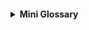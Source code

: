 <h4><details>
<summary> Mini Glossary</summary>

<p>&nbsp;</p>

###### Lock triggers the arbitration provider (i.e., LexDAO or Custom) to review and resolve the dispute. 

###### Based on their review, the arbitration provider will determine which party should receive "x" amount of funds, and will send a transaction to smart invoice that transfers the appropriate amount to each party. 

</details></h4>